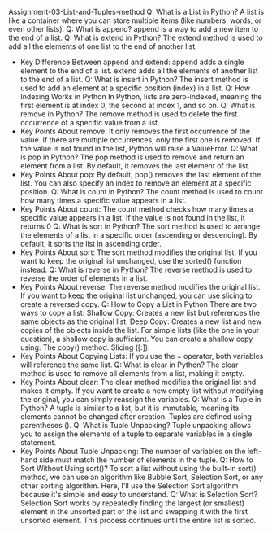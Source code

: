 Assignment-03-List-and-Tuples-method
Q: What is a List in Python?
A list is like a container where you can store multiple items (like numbers, words, or even other lists).
Q: What is append?
append is a way to add a new item to the end of a list.
Q: What is extend in Python?
The extend method is used to add all the elements of one list to the end of another list.
* Key Difference Between append and extend:
append adds a single element to the end of a list.
extend adds all the elements of another list to the end of a list.
Q: What is insert in Python?
The insert method is used to add an element at a specific position (index) in a list.
Q: How Indexing Works in Python
In Python, lists are zero-indexed, meaning the first element is at index 0, the second at index 1, and so on.
Q: What is remove in Python?
The remove method is used to delete the first occurrence of a specific value from a list.
* Key Points About remove:
It only removes the first occurrence of the value. If there are multiple occurrences, only the first one is removed.
If the value is not found in the list, Python will raise a ValueError.
Q: What is pop in Python?
The pop method is used to remove and return an element from a list. By default, it removes the last element of the list.
* Key Points About pop:
By default, pop() removes the last element of the list.
You can also specify an index to remove an element at a specific position.
Q: What is count in Python?
The count method is used to count how many times a specific value appears in a list.
* Key Points About count:
The count method checks how many times a specific value appears in a list.
If the value is not found in the list, it returns 0
Q: What is sort in Python?
The sort method is used to arrange the elements of a list in a specific order (ascending or descending). By default, it sorts the list in ascending order.
* Key Points About sort:
The sort method modifies the original list. If you want to keep the original list unchanged, use the sorted() function instead.
Q: What is reverse in Python?
The reverse method is used to reverse the order of elements in a list.
* Key Points About reverse:
The reverse method modifies the original list. If you want to keep the original list unchanged, you can use slicing to create a reversed copy.
Q: How to Copy a List in Python
There are two ways to copy a list:
Shallow Copy: Creates a new list but references the same objects as the original list.
Deep Copy: Creates a new list and new copies of the objects inside the list.
For simple lists (like the one in your question), a shallow copy is sufficient. You can create a shallow copy using:
The copy() method.
Slicing ([:]).
* Key Points About Copying Lists:
If you use the = operator, both variables will reference the same list.
Q: What is clear in Python?
The clear method is used to remove all elements from a list, making it empty.
* Key Points About clear:
The clear method modifies the original list and makes it empty.
If you want to create a new empty list without modifying the original, you can simply reassign the variables.
Q: What is a Tuple in Python?
A tuple is similar to a list, but it is immutable, meaning its elements cannot be changed after creation. Tuples are defined using parentheses ().
Q: What is Tuple Unpacking?
Tuple unpacking allows you to assign the elements of a tuple to separate variables in a single statement.
* Key Points About Tuple Unpacking:
The number of variables on the left-hand side must match the number of elements in the tuple.
Q: How to Sort Without Using sort()?
To sort a list without using the built-in sort() method, we can use an algorithm like Bubble Sort, Selection Sort, or any other sorting algorithm. Here, I'll use the Selection Sort algorithm because it's simple and easy to understand.
Q: What is Selection Sort?
Selection Sort works by repeatedly finding the largest (or smallest) element in the unsorted part of the list and swapping it with the first unsorted element. This process continues until the entire list is sorted.
